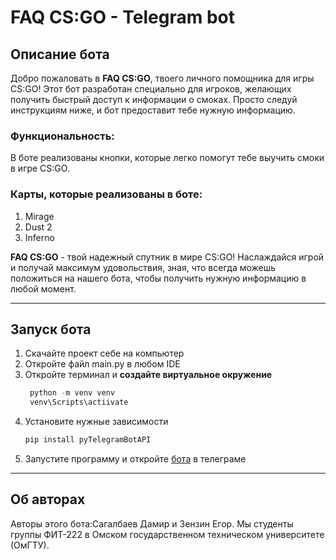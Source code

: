 # FAQ CS:GO - Telegram bot

## Описание бота
Добро пожаловать в **FAQ CS:GO**, твоего личного помощника для игры CS:GO! Этот бот разработан специально для игроков, желающих получить быстрый доступ к информации о смоках. Просто следуй инструкциям ниже, и бот предоставит тебе нужную информацию.

### Функциональность:
В боте реализованы кнопки, которые легко помогут тебе выучить смоки в игре CS:GO. 
### Карты, которые **реализованы** в боте:
1. Mirage
2. Dust 2
3. Inferno


**FAQ CS:GO** - твой надежный спутник в мире CS:GO! Наслаждайся игрой и получай максимум удовольствия, зная, что всегда можешь положиться на нашего бота, чтобы получить нужную информацию в любой момент.
___
## Запуск бота
1. Скачайте проект себе на компьютер
2. Откройте файл main.py в любом IDE
3. Откройте терминал и **создайте виртуальное окружение**
    ```python
     python -m venv venv
     venv\Scripts\actiivate
    ```
4. Установите нужные зависимости
    ```python
    pip install pyTelegramBotAPI
    ```
5. Запустите программу и откройте [бота](https://t.me/Omsk_information_bot) в телеграме
___
## Об авторах
 Авторы этого бота:Сагалбаев Дамир и Зензин Егор. Мы студенты группы ФИТ-222 в Омском государственном техническом университете (ОмГТУ).
